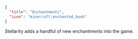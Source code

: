 ```json
{
  "title": "Enchantments",
  "icon": "minecraft:enchanted_book"
}
```

Stellarity adds a handful of new enchantments into the game.